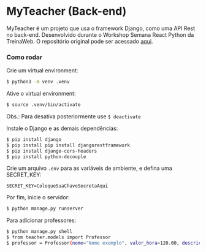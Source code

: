 # MyTeacher (Back-end)

MyTeacher é um projeto que usa o framework Django, como uma API Rest no back-end. Desenvolvido durante o Workshop Semana React Python da TreinaWeb.
O repositório original pode ser acessado [aqui](https://github.com/treinaweb/workshop-myteacher-python).

### Como rodar

Crie um virtual environment:

```bash
$ python3 -m venv .venv
```

Ative o virtual environment:

```bash
$ source .venv/bin/activate
```

Obs.: Para desativa posteriormente use `$ deactivate`

Instale o Django e as demais dependências:

```bash
$ pip install django
$ pip install pip install djangorestframework
$ pip install django-cors-headers
$ pip install python-decouple
```

Crie um arquivo `.env` para as variáveis de ambiente, e defina uma SECRET_KEY:

`SECRET_KEY=ColoqueSuaChaveSecretaAqui`

Por fim, inicie o servidor:

```bash
$ python manage.py runserver
```

Para adicionar professores:

```bash
$ python manage.py shell
$ from teacher.models import Professor
$ professor = Professor(nome="Nome exemplo", valor_hora=120.00, descricao="Uma descrição...", foto="caminho de uma imagem").save()
```
